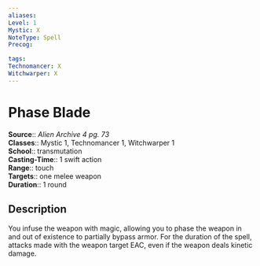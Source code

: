 ```yaml
---
aliases: 
Level: 1
Mystic: X
NoteType: Spell
Precog: 

tags: 
Technomancer: X
Witchwarper: X
---
```


# Phase Blade

**Source**:: _Alien Archive 4 pg. 73_  
**Classes**:: Mystic 1, Technomancer 1, Witchwarper 1  
**School**:: transmutation  
**Casting-Time**:: 1 swift action  
**Range**:: touch  
**Targets**:: one melee weapon  
**Duration**:: 1 round  

## Description

You infuse the weapon with magic, allowing you to phase the weapon in and out of existence to partially bypass armor. For the duration of the spell, attacks made with the weapon target EAC, even if the weapon deals kinetic damage.
